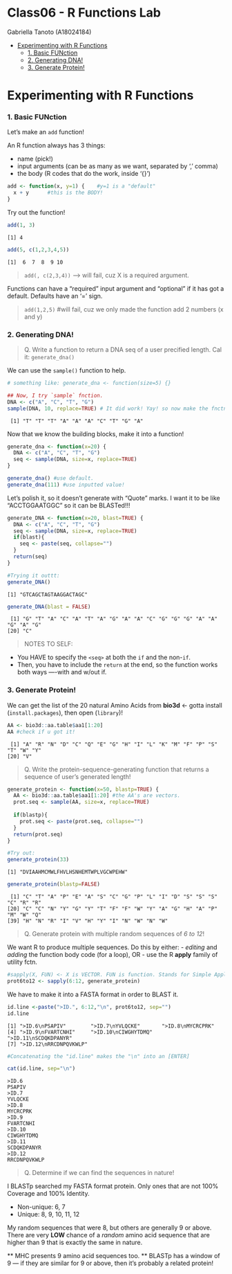 # Class06 - R Functions Lab
Gabriella Tanoto (A18024184)

- [Experimenting with R Functions](#experimenting-with-r-functions)
  - [1. Basic FUNction](#1-basic-function)
  - [2. Generating DNA!](#2-generating-dna)
  - [3. Generate Protein!](#3-generate-protein)

# Experimenting with R Functions

### 1. Basic FUNction

Let’s make an `add` function!

An R function always has 3 things:

- name (pick!)
- input arguments (can be as many as we want, separated by ‘,’ comma)
- the body (R codes that do the work, inside ‘{}’)

``` r
add <- function(x, y=1) {    #y=1 is a "default"
  x + y      #this is the BODY!
}
```

Try out the function!

``` r
add(1, 3)
```

    [1] 4

``` r
add(5, c(1,2,3,4,5))
```

    [1]  6  7  8  9 10

> `add(, c(2,3,4))` –\> will fail, cuz X is a required argument.

Functions can have a “required” input argument and “optional” if it has
got a default. Defaults have an ‘=’ sign.

> `add(1,2,5)` \#will fail, cuz we only made the function add 2 numbers
> (x and y)

### 2. Generating DNA!

> Q. Write a function to return a DNA seq of a user precified length.
> Cal it: `generate_dna()`

We can use the `sample()` function to help.

``` r
# something like: generate_dna <- function(size=5) {}

## Now, I try `sample` fnction.
DNA <- c("A", "C", "T", "G")
sample(DNA, 10, replace=TRUE) # It did work! Yay! so now make the fnctn!
```

     [1] "T" "T" "T" "A" "A" "A" "C" "T" "G" "A"

Now that we know the building blocks, make it into a function!

``` r
generate_dna <- function(x=20) {
  DNA <- c("A", "C", "T", "G")
  seq <- sample(DNA, size=x, replace=TRUE)
}

generate_dna() #use default.
generate_dna(111) #use inputted value!
```

Let’s polish it, so it doesn’t generate with “Quote” marks. I want it to
be like “ACCTGGAATGGC” so it can be BLASTed!!!

``` r
generate_DNA <- function(x=20, blast=TRUE) {
  DNA <- c("A", "C", "T", "G")
  seq <- sample(DNA, size=x, replace=TRUE)
  if(blast){
    seq <- paste(seq, collapse="")
  }
  return(seq)
}

#Trying it outtt:
generate_DNA()
```

    [1] "GTCAGCTAGTAAGGACTAGC"

``` r
generate_DNA(blast = FALSE)
```

     [1] "G" "T" "A" "C" "A" "T" "A" "G" "A" "A" "C" "G" "G" "G" "A" "A" "G" "A" "G"
    [20] "C"

> NOTES TO SELF:

- You HAVE to specify the `<seq>` at both the `if` and the non-`if`.
- Then, you have to include the `return` at the end, so the function
  works both ways —-with and w/out if.

### 3. Generate Protein!

We can get the list of the 20 natural Amino Acids from **bio3d** \<-
gotta install (`install.packages`), then open (`library`)!

``` r
AA <- bio3d::aa.table$aa1[1:20]
AA #check if u got it!
```

     [1] "A" "R" "N" "D" "C" "Q" "E" "G" "H" "I" "L" "K" "M" "F" "P" "S" "T" "W" "Y"
    [20] "V"

> Q. Write the protein-sequence-generating function that returns a
> sequence of user’s generated length!

``` r
generate_protein <- function(x=50, blastp=TRUE) {
  AA <- bio3d::aa.table$aa1[1:20] #the AA's are vectors.
  prot.seq <- sample(AA, size=x, replace=TRUE)
  
  if(blastp){
    prot.seq <- paste(prot.seq, collapse="")
  }
  return(prot.seq)
}

#Try out:
generate_protein(33)
```

    [1] "DVIAAHMCMWLFHVLHSNHEMTWPLVGCWPEHW"

``` r
generate_protein(blastp=FALSE)
```

     [1] "C" "T" "A" "P" "E" "A" "S" "C" "G" "P" "L" "I" "D" "S" "S" "S" "C" "R" "R"
    [20] "C" "C" "N" "Y" "G" "Y" "T" "F" "F" "W" "Y" "A" "G" "H" "A" "P" "M" "W" "Q"
    [39] "H" "N" "R" "I" "V" "H" "Y" "I" "N" "W" "N" "W"

> Q. Generate protein with multiple random sequences of *6 to 12*!

We want R to produce multiple sequences. Do this by either: - *editing*
and *adding* the function body code (for a loop), OR - use the R
**apply** family of utility fctn.

``` r
#sapply(X, FUN) <- X is VECTOR. FUN is function. Stands for Simple Apply
prot6to12 <- sapply(6:12, generate_protein)
```

We have to make it into a FASTA format in order to BLAST it.

``` r
id.line <-paste(">ID.", 6:12,"\n", prot6to12, sep="")
id.line
```

    [1] ">ID.6\nPSAPIV"        ">ID.7\nYVLQCKE"       ">ID.8\nMYCRCPRK"     
    [4] ">ID.9\nFVARTCNHI"     ">ID.10\nCIWGHYTDMQ"   ">ID.11\nSCDQKDPANYR" 
    [7] ">ID.12\nRRCDNPQVKWLP"

``` r
#Concatenating the "id.line" makes the "\n" into an [ENTER]

cat(id.line, sep="\n") 
```

    >ID.6
    PSAPIV
    >ID.7
    YVLQCKE
    >ID.8
    MYCRCPRK
    >ID.9
    FVARTCNHI
    >ID.10
    CIWGHYTDMQ
    >ID.11
    SCDQKDPANYR
    >ID.12
    RRCDNPQVKWLP

> Q. Determine if we can find the sequences in nature!

I BLASTp searched my FASTA format protein. Only ones that are not 100%
Coverage and 100% Identity.

- Non-unique: 6, 7
- Unique: 8, 9, 10, 11, 12

My random sequences that were 8, but others are generally 9 or above.
There are very **LOW** chance of a *random* amino acid sequence that are
higher than 9 that is exactly the same in nature.

\*\* MHC presents 9 amino acid sequences too. \*\* BLASTp has a window
of 9 — if they are similar for 9 or above, then it’s probably a related
protein!
